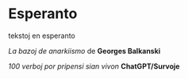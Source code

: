 # Esperanto

tekstoj en esperanto

_La bazoj de anarkiismo_ de __Georges Balkanski__

_100 verboj por pripensi sian vivon_ __ChatGPT/Survoje__
